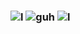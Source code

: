 ###  ![l](https://files.catbox.moe/jlbkbn.gif) ![guh](https://i.imgur.com/RTrrlV1.png) ![l](https://files.catbox.moe/jlbkbn.gif)
